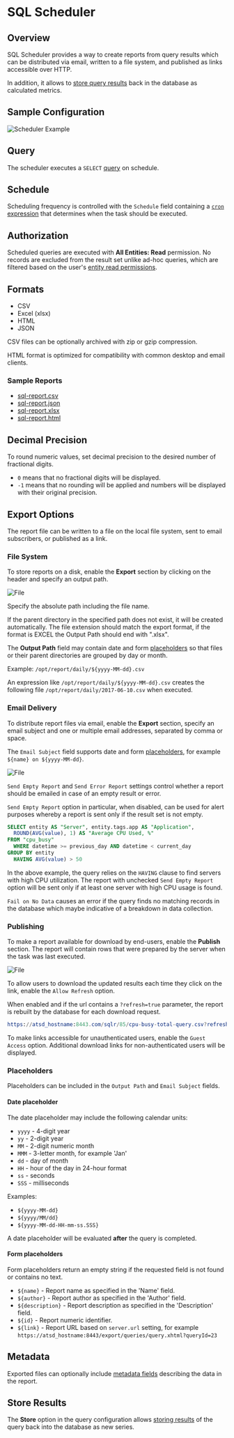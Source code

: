 # SQL Scheduler

## Overview

SQL Scheduler provides a way to create reports from query results which can be distributed via email, written to a file system, and published as links accessible over HTTP.

In addition, it allows to [store query results](scheduled-sql-store.md) back in the database as calculated metrics.

## Sample Configuration

![Scheduler Example](images/sql-scheduled.png)

## Query

The scheduler executes a `SELECT` [query](README.md) on schedule.

## Schedule

Scheduling frequency is controlled with the `Schedule` field containing a [`cron` expression](scheduled-sql-cron.md) that determines when the task should be executed.

## Authorization

Scheduled queries are executed with **All Entities: Read** permission. No records are excluded from the result set unlike ad-hoc queries, which are filtered based on the user's [entity read permissions](../administration/user-authorization.md#entity-permissions).

## Formats

* CSV
* Excel (xlsx)
* HTML
* JSON

CSV files can be optionally archived with zip or gzip compression.

HTML format is optimized for compatibility with common desktop and email clients.

### Sample Reports

* [sql-report.csv](examples/sql-report.csv)
* [sql-report.json](examples/sql-report.json)
* [sql-report.xlsx](examples/sql-report.xlsx)
* [sql-report.html](examples/sql-report.html)

## Decimal Precision

To round numeric values, set decimal precision to the desired number of fractional digits.

* `0` means that no fractional digits will be displayed.
* `-1` means that no rounding will be applied and numbers will be displayed with their original precision.

## Export Options

The report file can be written to a file on the local file system, sent to email subscribers, or published as a link.

### File System

To store reports on a disk, enable the **Export** section by clicking on the header and specify an output path.

![File](images/sql-scheduled-file.png)

Specify the absolute path including the file name.

If the parent directory in the specified path does not exist, it will be created automatically.
The file extension should match the export format, if the format is EXCEL the Output Path should end with ".xlsx".

The **Output Path** field may contain date and form [placeholders](#placeholders) so that files or their parent directories are grouped by day or month.

Example: `/opt/report/daily/${yyyy-MM-dd}.csv`

An expression like `/opt/report/daily/${yyyy-MM-dd}.csv` creates the following file `/opt/report/daily/2017-06-10.csv` when executed.

### Email Delivery

To distribute report files via email, enable the **Export** section, specify an email subject and one or multiple email addresses, separated by comma or space.

The `Email Subject` field supports date and form [placeholders](#placeholders), for example `${name} on ${yyyy-MM-dd}`.

![File](images/sql-scheduled-email-send.png)

`Send Empty Report` and `Send Error Report` settings control whether a report should be emailed in case of an empty result or error.

`Send Empty Report` option in particular, when disabled, can be used for alert purposes whereby a report is sent only if the result set is not empty.

```sql
SELECT entity AS "Server", entity.tags.app AS "Application",
  ROUND(AVG(value), 1) AS "Average CPU Used, %"
FROM "cpu_busy"
  WHERE datetime >= previous_day AND datetime < current_day
GROUP BY entity
  HAVING AVG(value) > 50
```

In the above example, the query relies on the `HAVING` clause to find servers with high CPU utilization. The report with unchecked `Send Empty Report` option will be sent only if at least one server with high CPU usage is found.

`Fail on No Data` causes an error if the query finds no matching records in the database which maybe indicative of a breakdown in data collection.

### Publishing

To make a report available for download by end-users, enable the **Publish** section. The report will contain rows that were prepared by the server when the task was last executed.

![File](images/sql-scheduled-publish.png)

To allow users to download the updated results each time they click on the link, enable the `Allow Refresh` option.

When enabled and if the url contains a `?refresh=true` parameter, the report is rebuilt by the database for each download request.

```elm
https://atsd_hostname:8443.com/sqlr/85/cpu-busy-total-query.csv?refresh=true
```

To make links accessible for unauthenticated users, enable the `Guest Access` option. Additional download links for non-authenticated users will be displayed.

### Placeholders

Placeholders can be included in the `Output Path` and `Email Subject` fields.

#### Date placeholder

The date placeholder may include the following calendar units:

* `yyyy` - 4-digit year
* `yy` - 2-digit year
* `MM` - 2-digit numeric month
* `MMM` - 3-letter month, for example 'Jan'
* `dd` - day of month
* `HH` - hour of the day in 24-hour format
* `ss` - seconds
* `SSS` - milliseconds

Examples:

* `${yyyy-MM-dd}`
* `${yyyy/MM/dd}`
* `${yyyy-MM-dd-HH-mm-ss.SSS}`

A date placeholder will be evaluated **after** the query is completed.

#### Form placeholders

Form placeholders return an empty string if the requested field is not found or contains no text.

* `${name}` - Report name as specified in the 'Name' field.
* `${author}` - Report author as specified in the 'Author' field.
* `${description}` - Report description as specified in the 'Description' field.
* `${id}` - Report numeric identifier.
* `${link}` - Report URL based on `server.url` setting, for example `https://atsd_hostname:8443/export/queries/query.xhtml?queryId=23`

## Metadata

Exported files can optionally include [metadata fields](scheduled-sql-metadata.md) describing the data in the report.

## Store Results

The **Store** option in the query configuration allows [storing results](scheduled-sql-store.md) of the query back into the database as new series.
